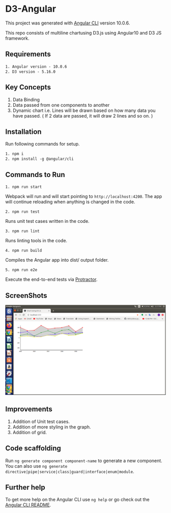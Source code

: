 # D3-Angular

This project was generated with [Angular CLI](https://github.com/angular/angular-cli) version 10.0.6.

This repo consists of multiline chartusing D3.js using Angular10 and D3 JS framework.

## Requirements

```
1. Angular version - 10.0.6
2. D3 version - 5.16.0
```

## Key Concepts

1. Data Binding
2. Data passed from one components to another
3. Dynamic chart i.e. Lines will be drawn based on how many data you have passed. ( If 2 data are passed, it will draw 2 lines and so on. )

## Installation

Run following commands for setup.
```
1. npm i
2. npm install -g @angular/cli
```

## Commands to Run

```
1. npm run start
```
Webpack will run and will start pointing to ``` http://localhost:4200 ```. The app will continue reloading when anything is changed in the code.

```
2. npm run test
```
Runs unit test cases written in the code.

```
3. npm run lint
```
Runs linting tools in the code.

```
4. npm run build
```
Compiles the Angular app into dist/ output folder.

```
5. npm run e2e
```
Execute the end-to-end tests via [Protractor](http://www.protractortest.org/).

## ScreenShots
![Screenshot of running application](/d3-chart.png)

## Improvements
1. Addition of Unit test cases.
2. Addition of more styling in the graph.
3. Addition of grid.

## Code scaffolding

Run `ng generate component component-name` to generate a new component. You can also use `ng generate directive|pipe|service|class|guard|interface|enum|module`.

## Further help

To get more help on the Angular CLI use `ng help` or go check out the [Angular CLI README](https://github.com/angular/angular-cli/blob/master/README.md).